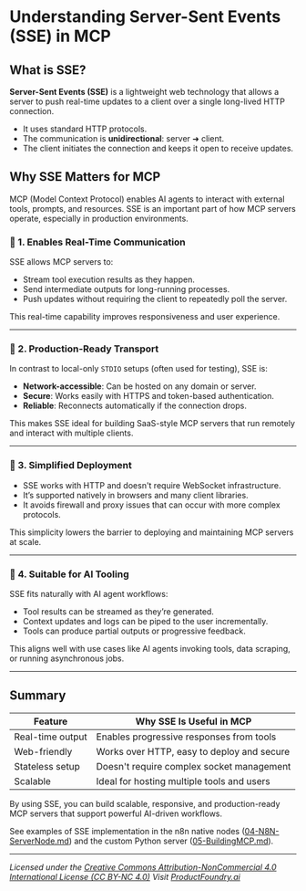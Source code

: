 # Understanding Server-Sent Events (SSE) in MCP

## What is SSE?

**Server-Sent Events (SSE)** is a lightweight web technology that allows a server to push real-time updates to a client over a single long-lived HTTP connection.

- It uses standard HTTP protocols.
- The communication is **unidirectional**: server ➜ client.
- The client initiates the connection and keeps it open to receive updates.

## Why SSE Matters for MCP

MCP (Model Context Protocol) enables AI agents to interact with external tools, prompts, and resources. SSE is an important part of how MCP servers operate, especially in production environments.

### 🔹 1. Enables Real-Time Communication

SSE allows MCP servers to:
- Stream tool execution results as they happen.
- Send intermediate outputs for long-running processes.
- Push updates without requiring the client to repeatedly poll the server.

This real-time capability improves responsiveness and user experience.

---

### 🔹 2. Production-Ready Transport

In contrast to local-only `STDIO` setups (often used for testing), SSE is:
- **Network-accessible**: Can be hosted on any domain or server.
- **Secure**: Works easily with HTTPS and token-based authentication.
- **Reliable**: Reconnects automatically if the connection drops.

This makes SSE ideal for building SaaS-style MCP servers that run remotely and interact with multiple clients.

---

### 🔹 3. Simplified Deployment

- SSE works with HTTP and doesn't require WebSocket infrastructure.
- It’s supported natively in browsers and many client libraries.
- It avoids firewall and proxy issues that can occur with more complex protocols.

This simplicity lowers the barrier to deploying and maintaining MCP servers at scale.

---

### 🔹 4. Suitable for AI Tooling

SSE fits naturally with AI agent workflows:
- Tool results can be streamed as they’re generated.
- Context updates and logs can be piped to the user incrementally.
- Tools can produce partial outputs or progressive feedback.

This aligns well with use cases like AI agents invoking tools, data scraping, or running asynchronous jobs.

---

## Summary

| Feature           | Why SSE Is Useful in MCP                         |
|------------------|--------------------------------------------------|
| Real-time output | Enables progressive responses from tools         |
| Web-friendly     | Works over HTTP, easy to deploy and secure       |
| Stateless setup  | Doesn't require complex socket management        |
| Scalable         | Ideal for hosting multiple tools and users       |

By using SSE, you can build scalable, responsive, and production-ready MCP servers that support powerful AI-driven workflows.

See examples of SSE implementation in the n8n native nodes ([04-N8N-ServerNode.md](./04-N8N-ServerNode.md)) and the custom Python server ([05-BuildingMCP.md](./05-BuildingMCP.md)).

---
*Licensed under the [Creative Commons Attribution-NonCommercial 4.0 International License (CC BY-NC 4.0)](https://creativecommons.org/licenses/by-nc/4.0/)*
*Visit [ProductFoundry.ai](https://productfoundry.ai)*
